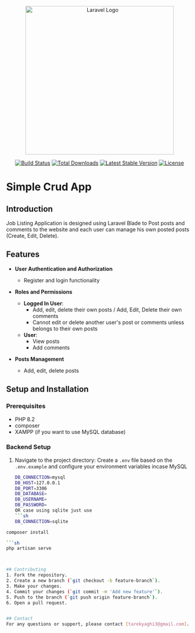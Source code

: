 <p align="center"><a href="https://laravel.com" target="_blank"><img src="https://raw.githubusercontent.com/laravel/art/master/logo-lockup/5%20SVG/2%20CMYK/1%20Full%20Color/laravel-logolockup-cmyk-red.svg" width="400" alt="Laravel Logo"></a></p>

<p align="center">
<a href="https://github.com/laravel/framework/actions"><img src="https://github.com/laravel/framework/workflows/tests/badge.svg" alt="Build Status"></a>
<a href="https://packagist.org/packages/laravel/framework"><img src="https://img.shields.io/packagist/dt/laravel/framework" alt="Total Downloads"></a>
<a href="https://packagist.org/packages/laravel/framework"><img src="https://img.shields.io/packagist/v/laravel/framework" alt="Latest Stable Version"></a>
<a href="https://packagist.org/packages/laravel/framework"><img src="https://img.shields.io/packagist/l/laravel/framework" alt="License"></a>
</p>

# Simple Crud App

## Introduction

Job Listing Application is designed using Laravel Blade to Post posts and comments to the website and each user can manage his own posted posts (Create, Edit, Delete). 

## Features

- **User Authentication and Authorization**

  - Register and login functionality

- **Roles and Permissions**

  
  - **Logged In User**:
    - Add, edit, delete their own posts / Add, Edit, Delete their own comments 
    - Cannot edit or delete another user's post or comments unless belongs to their own posts
  - **User**:
    - View posts
    - Add comments

- **Posts Management**

  - Add, edit, delete posts


## Setup and Installation

### Prerequisites
- PHP 8.2
- composer
- XAMPP (if you want to use MySQL database)

### Backend Setup
1. Navigate to the project directory:
   Create a `.env` file based on the `.env.example` and configure your environment variables incase MySQL
    ```sh
    DB_CONNECTION=mysql
    DB_HOST=127.0.0.1
    DB_PORT=3306
    DB_DATABASE=
    DB_USERNAME=
    DB_PASSWORD=
    OR case using sqlite just use
    ```sh
    DB_CONNECTION=sqlite
    
```sh
composer install

```sh
php artisan serve



## Contributing
1. Fork the repository.
2. Create a new branch (`git checkout -b feature-branch`).
3. Make your changes.
4. Commit your changes (`git commit -m 'Add new feature'`).
5. Push to the branch (`git push origin feature-branch`).
6. Open a pull request.


## Contact
For any questions or support, please contact [tarekyaghi3@gmail.com].
